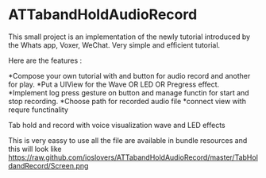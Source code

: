 ATTabandHoldAudioRecord
=======================

This small project is an implementation of the newly tutorial introduced by the Whats app, Voxer, WeChat. Very simple and efficient tutorial.

Here are the features :

*Compose your own tutorial with and button for audio record and another for play.
*Put a UIView for the Wave OR LED OR Pregress effect.
*Implement log press gesture on button and manage functin for start and stop recording. 
*Choose path for recorded audio file 
*connect view with requre functinality 

Tab hold and record with voice visualization wave and LED effects 

This is very eassy to use all the file are available in bundle resources and this will look like 
https://raw.github.com/ioslovers/ATTabandHoldAudioRecord/master/TabHoldandRecord/Screen.png
